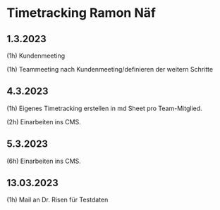# Timetracking Ramon Näf


## 1.3.2023
(1h) Kundenmeeting

(1h) Teammeeting nach Kundenmeeting/definieren der weitern Schritte

## 4.3.2023
(1h) Eigenes Timetracking erstellen in md Sheet pro Team-Mitglied.

(2h) Einarbeiten ins CMS.

## 5.3.2023
(6h) Einarbeiten ins CMS.

## 13.03.2023
(1h) Mail an Dr. Risen für Testdaten